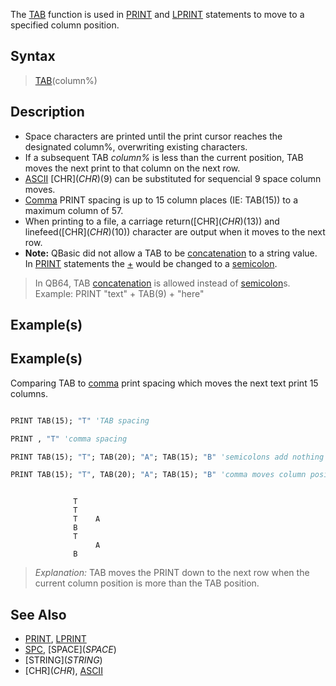 The [TAB](TAB) function is used in [PRINT](PRINT) and [LPRINT](LPRINT) statements to move to a specified column position.

## Syntax

> [TAB](TAB)(column%)

## Description

* Space characters are printed until the print cursor reaches the designated column%, overwriting existing characters.
* If a subsequent TAB *column%* is less than the current position, TAB moves the next print to that column on the next row.
* [ASCII](ASCII) [CHR$](CHR$)(9) can be substituted for sequencial 9 space column moves.
* [Comma](Comma) PRINT spacing is up to 15 column places (IE: TAB(15)) to a maximum column of 57.
* When printing to a file, a carriage return([CHR$](CHR$)(13)) and linefeed([CHR$](CHR$)(10)) character are output when it moves to the next row.
* **Note:** QBasic did not allow a TAB to be [concatenation](concatenation) to a string value. In [PRINT](PRINT) statements the [+](+) would be changed to a [semicolon](semicolon). 
>  In QB64, TAB [concatenation](concatenation) is allowed instead of [semicolon](semicolon)s. Example: PRINT "text" + TAB(9) + "here"

## Example(s)

## Example(s)
 Comparing TAB to [comma](comma) print spacing which moves the next text print 15 columns.

```vb

PRINT TAB(15); "T" 'TAB spacing

PRINT , "T" 'comma spacing

PRINT TAB(15); "T"; TAB(20); "A"; TAB(15); "B" 'semicolons add nothing to position

PRINT TAB(15); "T", TAB(20); "A"; TAB(15); "B" 'comma moves column position beyond 20 

```

```text

              T
              T
              T    A
              B 
              T
                   A
              B
```
 
>  *Explanation:* TAB moves the PRINT down to the next row when the current column position is more than the TAB position.

## See Also

* [PRINT](PRINT), [LPRINT](LPRINT)
* [SPC](SPC), [SPACE$](SPACE$)
* [STRING$](STRING$)
* [CHR$](CHR$), [ASCII](ASCII)
